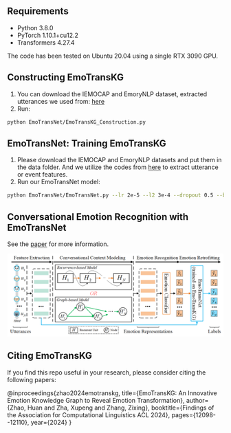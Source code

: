 ## Requirements

- Python 3.8.0
- PyTorch 1.10.1+cu12.2
- Transformers 4.27.4



The code has been tested on Ubuntu 20.04 using a single RTX 3090 GPU.
<br>
## Constructing EmoTransKG
1. You can download the IEMOCAP and EmoryNLP dataset, extracted utterances we used from: 
[here](https://github.com/declare-lab/conv-emotion/tree/master/COSMIC/feature-extraction)
2. Run:
```bash
python EmoTransNet/EmoTransKG_Construction.py
```
## EmoTransNet: Training EmoTransKG
1. Please download the IEMOCAP and EmoryNLP datasets and put them in the data folder.
And we utilize the codes from [here](https://github.com/declare-lab/conv-emotion/tree/master/COSMIC) to extract utterance or event features.
2. Run our EmoTransNet model:
```bash
python EmoTransNet/EmoTransNet.py --lr 2e-5 --l2 3e-4 --dropout 0.5 --batch_size 64 --transformer_layers 6 --epoches 100
```
## Conversational Emotion Recognition with EmoTransNet
See the [paper](https://aclanthology.org/2024.findings-acl.720/) for more information.
<p align="center">
  <img src="figure.png" alt="Controlling variables in conversation" width="800"/>
</p>

## Citing EmoTransKG

If you find this repo useful in your research, please consider citing the following papers:

  @inproceedings{zhao2024emotranskg,
  title={EmoTransKG: An Innovative Emotion Knowledge Graph to Reveal Emotion Transformation},
  author={Zhao, Huan and Zha, Xupeng and Zhang, Zixing},
  booktitle={Findings of the Association for Computational Linguistics ACL 2024},
  pages={12098--12110},
  year={2024}
}
